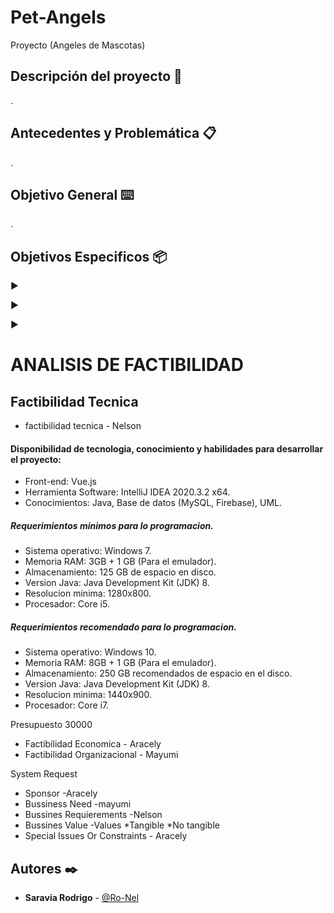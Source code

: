 # Pet-Angels
Proyecto (Angeles de Mascotas)
## Descripción del proyecto 🚀

.
## Antecedentes y Problemática 📋

.
## Objetivo General ⌨️

.
## Objetivos Especificos 📦

►  

►  

►  
 
 # ANALISIS DE FACTIBILIDAD

## Factibilidad Tecnica
- factibilidad tecnica - Nelson
#### Disponibilidad de tecnologia, conocimiento y habilidades para desarrollar el proyecto: <br />

* Front-end: Vue.js
* Herramienta Software: IntelliJ IDEA 2020.3.2 x64.
* Conocimientos: Java, Base de datos (MySQL, Firebase), UML.

##### Requerimientos minimos para lo programacion.  <br />

* Sistema operativo: Windows 7.
* Memoria RAM: 3GB + 1 GB (Para el emulador).
* Almacenamiento: 125 GB de espacio en disco.
* Version Java: Java Development Kit (JDK) 8.
* Resolucion minima: 1280x800.
* Procesador: Core i5.

##### Requerimientos recomendado para lo programacion.  <br />
 
* Sistema operativo: Windows 10.
* Memoria RAM: 8GB + 1 GB (Para el emulador).
* Almacenamiento: 250 GB recomendados de espacio en el disco.
* Version Java: Java Development Kit (JDK) 8.
* Resolucion minima: 1440x900.
* Procesador: Core i7.


Presupuesto 30000 
- Factibilidad Economica - Aracely
- Factibilidad Organizacional - Mayumi

System Request

- Sponsor -Aracely
- Bussiness Need -mayumi
- Bussines Requierements -Nelson
- Bussines Value -Values
	*Tangible
	*No tangible
- Special Issues Or Constraints - Aracely

## Autores ✒️
* **Saravia Rodrigo** - [@Ro-Nel](https://github.com/Ro-Nel)


